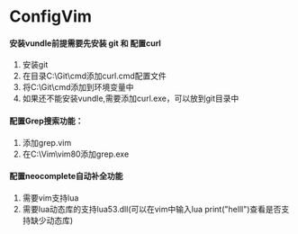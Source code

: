 # ConfigVim

#### 安装vundle前提需要先安装 git 和 配置curl

1. 安装git
2. 在目录C:\Git\cmd添加curl.cmd配置文件
3. 将C:\Git\cmd添加到环境变量中
4. 如果还不能安装vundle,需要添加curl.exe，可以放到git目录中


#### 配置Grep搜索功能：

1. 添加grep.vim
2. 在C:\Vim\vim80添加grep.exe


#### 配置neocomplete自动补全功能

1. 需要vim支持lua
2. 需要lua动态库的支持lua53.dll(可以在vim中输入lua print("helll")查看是否支持缺少动态库)


